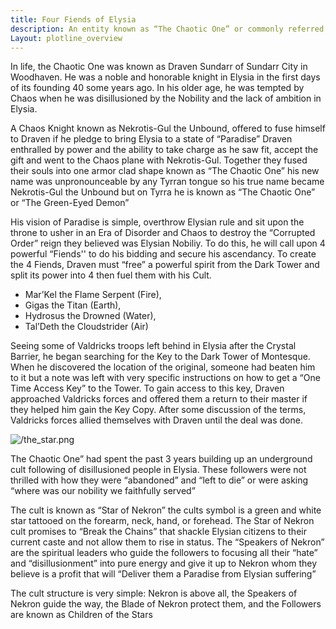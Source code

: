 ```yaml
---
title: Four Fiends of Elysia
description: An entity known as “The Chaotic One” or commonly referred to by common folk as “The Green-Eyed Demon” seeks to complete his “Vision of Paradise” by bringing Elysia to its knees.
Layout: plotline_overview
---
```


In life, the Chaotic One was known as Draven Sundarr of Sundarr City in Woodhaven. He was a noble and honorable knight in Elysia in the first days of its founding 40 some years ago. In his older age, he was tempted by Chaos when he was disillusioned by the Nobility and the lack of ambition in Elysia. 

A Chaos Knight known as Nekrotis-Gul the Unbound, offered to fuse himself to Draven if he pledge to bring Elysia to a state of “Paradise” Draven enthralled by power and the ability to take charge as he saw fit, accept the gift and went to the Chaos plane with Nekrotis-Gul. Together they fused their souls into one armor clad shape known as “The Chaotic One” his new name was unpronounceable by any Tyrran tongue so his true name became Nekrotis-Gul the Unbound but on Tyrra he is known as “The Chaotic One” or “The Green-Eyed Demon”

His vision of Paradise is simple, overthrow Elysian rule and sit upon the throne to usher in an Era of Disorder and Chaos to destroy the “Corrupted Order” reign they believed was Elysian Nobiliy. To do this, he will call upon 4 powerful “Fiends'' to do his bidding and secure his ascendancy. To create the 4 Fiends, Draven must “free” a powerful spirit from the Dark Tower and split its power into 4 then fuel them with his Cult.

- Mar’Kel the Flame Serpent (Fire), 
- Gigas the Titan (Earth), 
- Hydrosus the Drowned (Water), 
- Tal’Deth the Cloudstrider (Air) 

Seeing some of Valdricks troops left behind in Elysia after the Crystal Barrier, he began searching for the Key to the Dark Tower of Montesque. When he discovered the location of the original, someone had beaten him to it but a note was left with very specific instructions on how to get a “One Time Access Key” to the Tower. To gain access to this key, Draven approached Valdricks forces and offered them a return to their master if they helped him gain the Key Copy. After some discussion of the terms, Valdricks forces allied themselves with Draven until the deal was done.

![/the_star.png](/the_star.png)

The Chaotic One” had spent the past 3 years building up an underground cult following of disillusioned people in Elysia. These followers were not thrilled with how they were “abandoned” and “left to die” or were asking “where was our nobility we faithfully served” 

The cult is known as “Star of Nekron” the cults symbol is a green and white star tattooed on the forearm, neck, hand, or forehead. The Star of Nekron cult promises to “Break the Chains” that shackle Elysian citizens to their current caste and not allow them to rise in status. The “Speakers of Nekron” are the spiritual leaders who guide the followers to focusing all their “hate” and “disillusionment” into pure energy and give it up to Nekron whom they believe is a profit that will “Deliver them a Paradise from Elysian suffering” 

The cult structure is very simple: Nekron is above all, the Speakers of Nekron guide the way, the Blade of Nekron protect them, and the Followers are known as Children of the Stars

